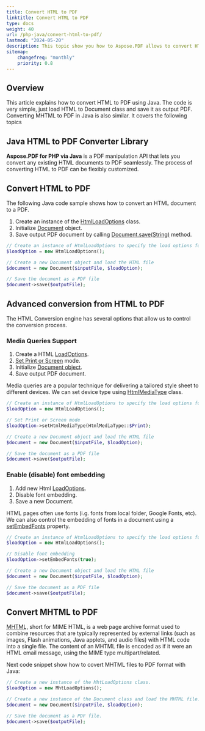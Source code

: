 ```yaml
---
title: Convert HTML to PDF
linktitle: Convert HTML to PDF
type: docs
weight: 40
url: /php-java/convert-html-to-pdf/
lastmod: "2024-05-20"
description: This topic show you how to Aspose.PDF allows to convert HTML and MHTML formats to PDF file.
sitemap:
    changefreq: "monthly"
    priority: 0.8
---
```


## Overview

This article explains how to convert HTML to PDF using Java. The code is very simple, just load HTML to Document class and save it as output PDF. Converting MHTML to PDF in Java is also similar. It covers the following topics

## Java HTML to PDF Converter Library

**Aspose.PDF for PHP via Java** is a PDF manipulation API that lets you convert any existing HTML documents to PDF seamlessly.
The process of converting HTML to PDF can be flexibly customized.

## Convert HTML to PDF

The following Java code sample shows how to convert an HTML document to a PDF.

1. Create an instance of the [HtmlLoadOptions](https://reference.aspose.com/pdf/java/com.aspose.pdf/HtmlLoadOptions) class.
1. Initialize [Document](https://reference.aspose.com/pdf/java/com.aspose.pdf/document/) object.
1. Save output PDF document by calling [Document.save(String)](https://reference.aspose.com/pdf/java/com.aspose.pdf/document/#save-java.lang.String-) method.

```php
// Create an instance of HtmlLoadOptions to specify the load options for the HTML file
$loadOption = new HtmlLoadOptions();

// Create a new Document object and load the HTML file
$document = new Document($inputFile, $loadOption);

// Save the document as a PDF file
$document->save($outputFile);
```

## Advanced conversion from HTML to PDF

The HTML Conversion engine has several options that allow us to control the conversion process.

### Media Queries Support

1. Create a HTML [LoadOptions](https://reference.aspose.com/pdf/java/com.aspose.pdf/HtmlLoadOptions).
1. [Set Print or Screen](https://reference.aspose.com/pdf/java/com.aspose.pdf/htmlloadoptions/#setHtmlMediaType-int-) mode.
1. Initialize [Document object](https://reference.aspose.com/page/java/com.aspose.page/document).
1. Save output PDF document.

Media queries are a popular technique for delivering a tailored style sheet to different devices. We can set device type using [HtmlMediaType](https://reference.aspose.com/pdf/java/com.aspose.pdf/HtmlMediaType) class.

```php
// Create an instance of HtmlLoadOptions to specify the load options for the HTML file
$loadOption = new HtmlLoadOptions();

// Set Print or Screen mode
$loadOption->setHtmlMediaType(HtmlMediaType::$Print);

// Create a new Document object and load the HTML file
$document = new Document($inputFile, $loadOption);

// Save the document as a PDF file
$document->save($outputFile);
```

### Enable (disable) font embedding

1. Add new Html [LoadOptions](https://reference.aspose.com/pdf/java/com.aspose.pdf/HtmlLoadOptions).
1. Disable font embedding.
1. Save a new Document.

HTML pages often use fonts (i.g. fonts from local folder, Google Fonts, etc). We can also control the embedding of fonts in a document using a [setEmbedFonts](https://reference.aspose.com/pdf/java/com.aspose.pdf/htmlloadoptions/#setEmbedFonts-boolean-) property.

```php
// Create an instance of HtmlLoadOptions to specify the load options for the HTML file
$loadOption = new HtmlLoadOptions();

// Disable font embedding
$loadOption->setEmbedFonts(true);

// Create a new Document object and load the HTML file
$document = new Document($inputFile, $loadOption);

// Save the document as a PDF file
$document->save($outputFile);
```

## Convert MHTML to PDF

<abbr title="MIME encapsulation of aggregate HTML documents">MHTML</abbr>, short for MIME HTML, is a web page archive format used to combine resources that are typically represented by external links (such as images, Flash animations, Java applets, and audio files) with HTML code into a single file. The content of an MHTML file is encoded as if it were an HTML email message, using the MIME type multipart/related.

Next code snippet show how to covert MHTML files to PDF format with Java:

```php
// Create a new instance of the MhtLoadOptions class.
$loadOption = new MhtLoadOptions();

// Create a new instance of the Document class and load the MHTML file.
$document = new Document($inputFile, $loadOption);

// Save the document as a PDF file.
$document->save($outputFile);
```
